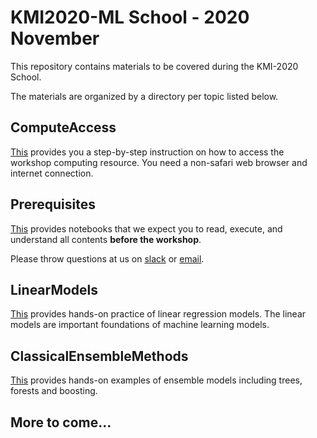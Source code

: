 # KMI2020-ML School - 2020 November

This repository contains materials to be covered during the KMI-2020 School. 

The materials are organized by a directory per topic listed below.

## ComputeAccess

[This](ComputeAccess) provides you a step-by-step instruction on how to access the workshop computing resource. You need a non-safari web browser and internet connection.

## Prerequisites

[This](Prerequisites) provides notebooks that we expect you to read, execute, and understand all contents **before the workshop**.

Please throw questions at us on [slack](https://kmi-2020.slack.com/app_redirect?channel=ta) or [email](mailto:kterao@slac.stanford.edu).

## LinearModels

[This](LinearModels) provides hands-on practice of linear regression models. The linear models are important foundations of machine learning models.

## ClassicalEnsembleMethods

[This](ClassicalEnsembleMethods) provides hands-on examples of ensemble models including trees, forests and boosting.

## More to come...

